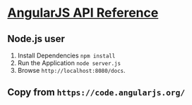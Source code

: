 # [AngularJS API Reference](http://rongjihuang.github.io/angular-docs/docs)

## Node.js user
1. Install Dependencies `npm install`
2. Run the Application `node server.js`
3. Browse `http://localhost:8080/docs`.

## Copy from `https://code.angularjs.org/`